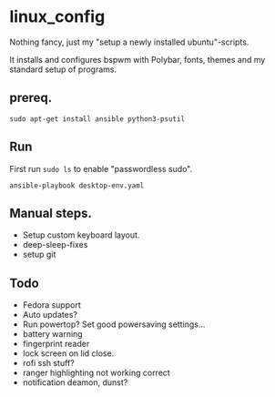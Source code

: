 # linux_config
Nothing fancy, just my "setup a newly installed ubuntu"-scripts.

It installs and configures bspwm with Polybar, fonts, themes and my standard setup of programs.

## prereq.
`sudo apt-get install ansible python3-psutil`

## Run
First run `sudo ls` to enable "passwordless sudo".

`ansible-playbook desktop-env.yaml`


## Manual steps.
- Setup custom keyboard layout.
- deep-sleep-fixes
- setup git

## Todo
- Fedora support
- Auto updates?
- Run powertop? Set good powersaving settings...
- battery warning
- fingerprint reader
- lock screen on lid close.
- rofi ssh stuff?
- ranger highlighting not working correct
- notification deamon, dunst?
